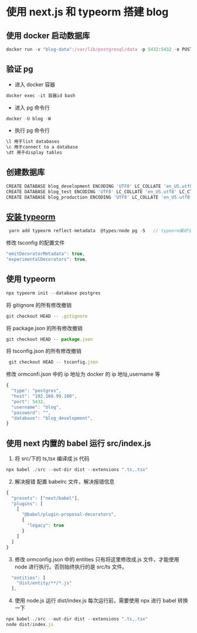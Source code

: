# 使用 next.js 和 typeorm 搭建 blog

## 使用 docker 启动数据库

```javascript
docker run -v "blog-data":/var/lib/postgresql/data -p 5432:5432 -e POSTGRES_USER=blog -e POSTGRES_HOST_AUTH_METHOD=trust -d postgres:12.2
```

## 验证 pg

- 进入 docker 容器

```javascript
docker exec -it 容器id bash

```

- 进入 pg 命令行

```javascript
docker -U blog -W

```

- 执行 pg 命令行

```javascript
\l 用于list databases
\c 用于connect to a database
\dt 用于display tables
```

## 创建数据库

```javascript
CREATE DATABASE blog_development ENCODING 'UTF8' LC_COLLATE 'en_US.utf8' LC_CTYPE 'en_US.utf8';
CREATE DATABASE blog_test ENCODING 'UTF8' LC_COLLATE 'en_US.utf8' LC_CTYPE 'en_US.utf8';
CREATE DATABASE blog_production ENCODING 'UTF8' LC_COLLATE 'en_US.utf8' LC_CTYPE 'en_US.utf8';
```

## [安装 typeorm](https://github.com/typeorm/typeorm)

```javascript
 yarn add typeorm reflect-metadata  @types/node pg -S   // typeorm最好全局安装
```

修改 tsconfig 的配置文件

```javascript
"emitDecoratorMetadata": true,
"experimentalDecorators": true,
```

## 使用 typeorm

```javascript
npx typeorm init --database postgres
```

将 gitignore 的所有修改撤销

```javascript
git checkout HEAD -- .gitignore
```

将 package.json 的所有修改撤销

```javascript
git checkout HEAD -- package.json
```

将 tsconfig.json 的所有修改撤销

```javascript
 git checkout HEAD -- tsconfig.json
```

修改 ormconfi.json 中的 ip 地址为 docker 的 ip 地址,username 等

```javascript
{
  "type": "postgres",
  "host": "192.168.99.100",
  "port": 5432,
  "username": "blog",
  "password": "",
  "database": "blog_development",
}
```

## 使用 next 内置的 babel 运行 src/index.js

1. 将 src/下的 ts,tsx 编译成 js 代码

```javascript
npx babel ./src --out-dir dist --extensions ".ts,.tsx"
```

2. 解决报错
   配置 babelrc 文件，解决报错信息

```javascript
{
  "presets": ["next/babel"],
  "plugins": [
    [
      "@babel/plugin-proposal-decorators",
      {
        "legacy": true
      }
    ]
  ]
}

```

3. 修改 ormconfig.json 中的 entities
   只有将这里修改成.js 文件，才能使用 node 进行执行。否则始终执行的是 src/ts 文件。

```javascript
  "entities": [
    "dist/entity/**/*.js"
  ],
```

4. 使用 node.js 运行 dist/index.js
   每次运行前，需要使用 npx 进行 babel 转换一下

```javascript
npx babel ./src --out-dir dist --extensions ".ts,.tsx"
node dist/index.js
```
